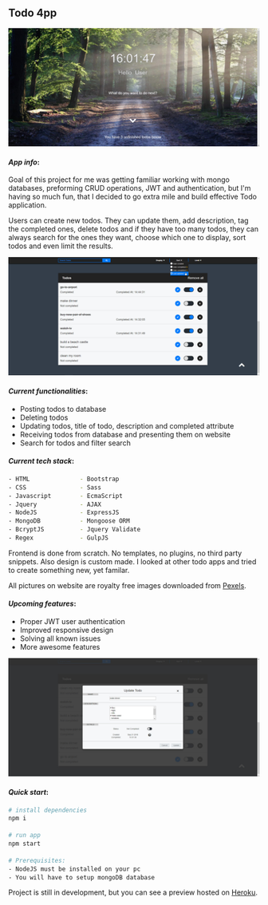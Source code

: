 ## **Todo 4pp**

![](Resources/img/readMeImg/home.jpg)

#### *App info*:

Goal of this project for me was getting familiar working with mongo databases, preforming CRUD operations, JWT and authentication,
but I'm having so much fun, that I decided to go extra mile and build effective Todo application. 

Users can create new todos. They can update them, add description, tag the completed ones, delete todos and if they have too
many todos, they can always search for the ones they want, choose which one to display, sort todos and even limit the results.

![](Resources/img/readMeImg/todos.jpg)

#### *Current functionalities*:

* Posting todos to database
* Deleting todos
* Updating todos, title of todo, description and completed attribute
* Receiving todos from database and presenting them on website
* Search for todos and filter search

#### *Current tech stack*:

``` bash
- HTML              - Bootstrap
- CSS               - Sass
- Javascript        - EcmaScript
- Jquery            - AJAX
- NodeJS            - ExpressJS
- MongoDB           - Mongoose ORM
- BcryptJS          - Jquery Validate
- Regex             - GulpJS
``` 

Frontend is done from scratch. No templates, no plugins, no third party snippets. 
Also design is custom made. I looked at other todo apps and tried to create something new, yet familar.

All pictures on website are royalty free images downloaded from [Pexels](https://www.pexels.com).

#### *Upcoming features*:

* Proper JWT user authentication
* Improved responsive design
* Solving all known issues
* More awesome features

![](Resources/img/readMeImg/update.jpg)

#### *Quick start*:

``` bash
# install dependencies
npm i

# run app
npm start

# Prerequisites: 
- NodeJS must be installed on your pc
- You will have to setup mongoDB database
```

Project is still in development, but you can see a preview hosted on [Heroku](https://todo4pp.herokuapp.com/).
